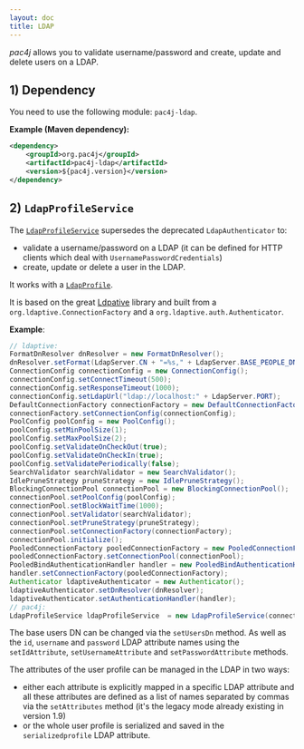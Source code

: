 ```yaml
---
layout: doc
title: LDAP
---
```


*pac4j* allows you to validate username/password and create, update and delete users on a LDAP.

## 1) Dependency

You need to use the following module: `pac4j-ldap`.

**Example (Maven dependency):**

```xml
<dependency>
    <groupId>org.pac4j</groupId>
    <artifactId>pac4j-ldap</artifactId>
    <version>${pac4j.version}</version>
</dependency>
```

## 2) `LdapProfileService`

The [`LdapProfileService`](https://github.com/pac4j/pac4j/blob/master/pac4j-ldap/src/main/java/org/pac4j/ldap/profile/service/LdapProfileService.java) supersedes the deprecated `LdapAuthenticator` to:
                                                                                                                                                       
- validate a username/password on a LDAP (it can be defined for HTTP clients which deal with `UsernamePasswordCredentials`)
- create, update or delete a user in the LDAP.

It works with a [`LdapProfile`](https://github.com/pac4j/pac4j/blob/master/pac4j-ldap/src/main/java/org/pac4j/ldap/profile/LdapProfile.java).

It is based on the great [Ldpative](http://www.ldaptive.org/) library and built from a `org.ldaptive.ConnectionFactory` and a `org.ldaptive.auth.Authenticator`.

**Example**:

```java
// ldaptive:
FormatDnResolver dnResolver = new FormatDnResolver();
dnResolver.setFormat(LdapServer.CN + "=%s," + LdapServer.BASE_PEOPLE_DN);
ConnectionConfig connectionConfig = new ConnectionConfig();
connectionConfig.setConnectTimeout(500);
connectionConfig.setResponseTimeout(1000);
connectionConfig.setLdapUrl("ldap://localhost:" + LdapServer.PORT);
DefaultConnectionFactory connectionFactory = new DefaultConnectionFactory();
connectionFactory.setConnectionConfig(connectionConfig);
PoolConfig poolConfig = new PoolConfig();
poolConfig.setMinPoolSize(1);
poolConfig.setMaxPoolSize(2);
poolConfig.setValidateOnCheckOut(true);
poolConfig.setValidateOnCheckIn(true);
poolConfig.setValidatePeriodically(false);
SearchValidator searchValidator = new SearchValidator();
IdlePruneStrategy pruneStrategy = new IdlePruneStrategy();
BlockingConnectionPool connectionPool = new BlockingConnectionPool();
connectionPool.setPoolConfig(poolConfig);
connectionPool.setBlockWaitTime(1000);
connectionPool.setValidator(searchValidator);
connectionPool.setPruneStrategy(pruneStrategy);
connectionPool.setConnectionFactory(connectionFactory);
connectionPool.initialize();
PooledConnectionFactory pooledConnectionFactory = new PooledConnectionFactory();
pooledConnectionFactory.setConnectionPool(connectionPool);
PooledBindAuthenticationHandler handler = new PooledBindAuthenticationHandler();
handler.setConnectionFactory(pooledConnectionFactory);
Authenticator ldaptiveAuthenticator = new Authenticator();
ldaptiveAuthenticator.setDnResolver(dnResolver);
ldaptiveAuthenticator.setAuthenticationHandler(handler);
// pac4j:
LdapProfileService ldapProfileService  = new LdapProfileService(connectionFactory, ldaptiveAuthenticator);
```

The base users DN can be changed via the `setUsersDn` method. As well as the `id`, `username` and `password` LDAP attribute names using the `setIdAttribute`, `setUsernameAttribute` and `setPasswordAttribute` methods.

The attributes of the user profile can be managed in the LDAP in two ways:

- either each attribute is explicitly mapped in a specific LDAP attribute and all these attributes are defined as a list of names separated by commas via the `setAttributes` method (it's the legacy mode already existing in version 1.9)
- or the whole user profile is serialized and saved in the `serializedprofile` LDAP attribute.
